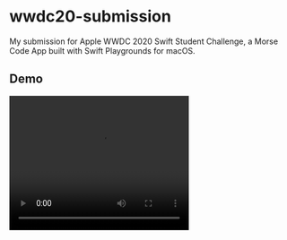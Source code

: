 # wwdc20-submission
My submission for Apple WWDC 2020 Swift Student Challenge, a Morse Code App built with Swift Playgrounds for macOS. 

## Demo
<video width="320" height="240" controls>
  <source src="WWDC-Demo.mov" type="video/mp4">
</video>
